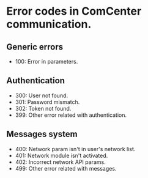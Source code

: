 # Error codes in ComCenter communication.

## Generic errors

* 100: Error in parameters.

## Authentication

* 300: User not found.
* 301: Password mismatch.
* 302: Token not found.
* 399: Other error related with authentication.

## Messages system

* 400: Network param isn't in user's network list.
* 401: Network module isn't activated.
* 402: Incorrect network API params.
* 499: Other error related with messages.